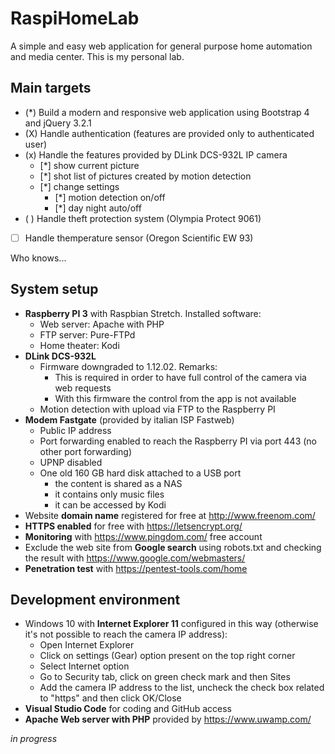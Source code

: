 # RaspiHomeLab
A simple and easy web application for general purpose home automation and media center. This is my personal lab.

## Main targets
- (*) Build a modern and responsive web application using Bootstrap 4 and jQuery 3.2.1
- (X) Handle authentication (features are provided only to authenticated user)
- (x) Handle the features provided by DLink DCS-932L IP camera
   - [*] show current picture
   - [*] shot list of pictures created by motion detection
   - [*] change settings
     - [*] motion detection on/off
     - [*] day night auto/off
- ( ) Handle theft protection system (Olympia Protect 9061)
- [ ] Handle themperature sensor (Oregon Scientific EW 93)

Who knows...

## System setup
- **Raspberry PI 3** with Raspbian Stretch. Installed software:
  - Web server: Apache with PHP
  - FTP server: Pure-FTPd
  - Home theater: Kodi
- **DLink DCS-932L**
  - Firmware downgraded to 1.12.02. Remarks: 
    - This is required in order to have full control of the camera via web requests
    - With this firmware the control from the app is not available
  - Motion detection with upload via FTP to the Raspberry PI
- **Modem Fastgate** (provided by italian ISP Fastweb)
  - Public IP address
  - Port forwarding enabled to reach the Raspberry PI via port 443 (no other port forwarding)
  - UPNP disabled
  - One old 160 GB hard disk attached to a USB port
    - the content is shared as a NAS
    - it contains only music files
    - it can be accessed by Kodi
- Website **domain name** registered for free at http://www.freenom.com/
- **HTTPS enabled** for free with https://letsencrypt.org/
- **Monitoring** with https://www.pingdom.com/ free account
- Exclude the web site from **Google search** using robots.txt and checking the result with https://www.google.com/webmasters/ 
- **Penetration test** with https://pentest-tools.com/home

## Development environment
- Windows 10 with **Internet Explorer 11** configured in this way (otherwise it's not possible to reach the camera IP address):
  - Open Internet Explorer
  - Click on settings (Gear) option present on the top right corner
  - Select Internet option
  - Go to Security tab, click on green check mark and then Sites
  - Add the camera IP address to the list, uncheck the check box related to "https" and then click OK/Close
- **Visual Studio Code** for coding and GitHub access
- **Apache Web server with PHP** provided by https://www.uwamp.com/


*in progress*
